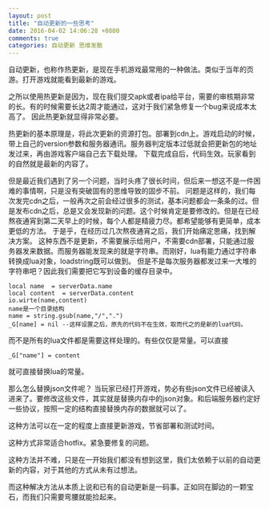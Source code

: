 ```yaml
---
layout: post
title: "自动更新的一些思考"
date: 2016-04-02 14:06:28 +0800
comments: true
categories: 自动更新 思维发散
---
```

自动更新，也称作热更新，是现在手机游戏最常用的一种做法。类似于当年的页游。打开游戏就能看到最新的游戏。
<!--more-->

之所以使用热更新是因为，现在我们提交apk或者ipa给平台，需要的审核期非常的长。有的时候需要长达2周才能通过，这对于我们紧急修复一个bug来说成本太高了。
因此热更新就显得非常必要。

热更新的基本原理是，将此次更新的资源打包。部署到cdn上。游戏启动的时候，带上自己的version参数和服务器通讯。服务器判定版本过低就会把更新包的地址发过来，再由游戏客户端自己去下载处理。
下载完成自后，代码生效。玩家看到的自然就是最新的内容了。

但是最近我们遇到了另一个问题，当时头疼了很长时间，但后来一想这不是一件困难的事情啊，只是没有突破固有的思维导致的固步不前。
问题是这样的，我们每次发完cdn之后，一般再次之前会经过很多的测试，基本问题都会一条条的过。但是发布cdn之后，总是又会发现新的问题。这个时候肯定是要修改的。但是在已经熬夜通宵到第二天早上的时候，每个人都是精疲力尽。都希望能够有更简单，成本更低的方法。
于是乎，在经历过几次熬夜通宵之后，我们开始痛定思痛，找到解决方案。
这种东西不是更新，不需要展示给用户，不需要cdn部署，只能通过服务器发来数据。而服务器能发现来的就是字符串。而刚好，lua有能力通过字符串转换成lua对象，loadstring既可以做到。
但是不是每次服务器都发过来一大堆的字符串吧？因此我们需要把它写到设备的缓存目录中。

```
local name  = serverData.name
local content  = serverData.content
io.wirte(name,content)
name是一个目录结构
name = string.gsub(name,"/",".")
_G[name] = nil --这样设置之后，原先的代码不在生效，取而代之的是新的lua代码。
```

而不是所有的lua文件都是需要这样处理的。有些仅仅是常量。可以直接

```
_G["name"] = content
```
就可直接替换lua的常量。

那么怎么替换json文件呢？
当玩家已经打开游戏，势必有些json文件已经被读入进来了。要修改这些文件，其实就是替换内存中的json对象。和后端服务器约定好一些协议，按照一定的结构直接替换内存的数据就可以了。

这种方法可以在一定的程度上直接更新游戏，节省部署和测试时间。

这种方式非常适合hotfix。紧急要修复的问题。

这种方法并不难，只是在一开始我们都没有想到这里，我们太依赖于以前的自动更新的内容，对于其他的方式从未有过想法。

而这种解决方法从本质上说和已有的自动更新是一码事。正如同在脚边的一颗宝石，而我们只需要弯腰就能捡起来。

